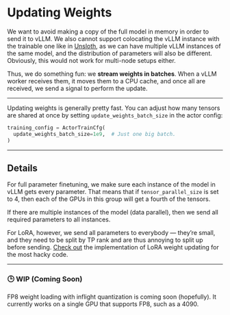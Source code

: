 # Updating Weights

We want to avoid making a copy of the full model in memory in order to send it to vLLM. We also cannot support colocating the vLLM instance with the trainable one like in [Unsloth](https://github.com/unslothai/unsloth), as we can have multiple vLLM instances of the same model, and the distribution of parameters will also be different. Obviously, this would not work for multi-node setups either.

Thus, we do something fun: we **stream weights in batches**. When a vLLM worker receives them, it moves them to a CPU cache, and once all are received, we send a signal to perform the update.

---

Updating weights is generally pretty fast. You can adjust how many tensors are shared at once by setting `update_weights_batch_size` in the actor config:

```python
training_config = ActorTrainCfg(
  update_weights_batch_size=1e9,  # Just one big batch.
)
```

---

## Details

For full parameter finetuning, we make sure each instance of the model in vLLM gets every parameter. That means that if `tensor_parallel_size` is set to 4, then each of the GPUs in this group will get a fourth of the tensors.

If there are multiple instances of the model (data parallel), then we send all required parameters to all instances.

For LoRA, however, we send all parameters to everybody — they’re small, and they need to be split by TP rank and are thus annoying to split up before sending. [Check out](../actors/inference/rlhf_utils.py) the implementation of LoRA weight updating for the most hacky code.

---

### 🕒 WIP (Coming Soon)

FP8 weight loading with inflight quantization is coming soon (hopefully). It currently works on a single GPU that supports FP8, such as a 4090.

